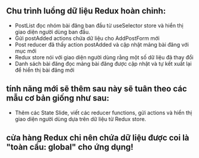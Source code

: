 ## Chu trình luồng dữ liệu Redux hoàn chỉnh:
- PostList đọc nhóm bài đăng ban đầu từ useSelector store và hiển thị giao diện người dùng ban đầu.
- Gửi postAdded actions chứa dữ liệu cho AddPostForm mới
- Post reducer đã thấy action postAdded và cập nhật mảng bài đăng với mục mới
- Redux store nói với giao diện người dùng rằng một số dữ liệu đã thay đổi
- Danh sách bài đăng đọc mảng bài đăng được cập nhật và tự kết xuất lại để hiển thị bài đăng mới

## tính năng mới sẽ thêm sau này sẽ tuân theo các mẫu cơ bản giống như sau: 
- Thêm các State Slide, viết các reducer functions, gửi actions và hiển thị giao diện người dùng dựa trên dữ liệu từ Redux store.

## cửa hàng Redux chỉ nên chứa dữ liệu được coi là "toàn cầu: global" cho ứng dụng! 